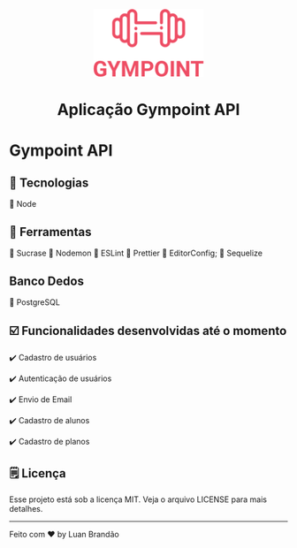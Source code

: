 <div align="center">
    <img width="200px" src="./icon.png">
    <h1 align="center">
        Aplicação Gympoint API
    </h1>
</div>

# Gympoint API


## :wrench: Tecnologias
:red_circle: Node

## :wrench: Ferramentas
:large_orange_diamond: Sucrase
:large_orange_diamond: Nodemon
:large_orange_diamond: ESLint
:large_orange_diamond: Prettier
:large_orange_diamond: EditorConfig;
:large_orange_diamond: Sequelize


## Banco Dedos
:paperclip: PostgreSQL

## :ballot_box_with_check: Funcionalidades desenvolvidas até o momento
:heavy_check_mark: Cadastro de usuários

:heavy_check_mark: Autenticação de usuários

:heavy_check_mark: Envio de Email

:heavy_check_mark: Cadastro de alunos

:heavy_check_mark: Cadastro de planos


## 🗒️ Licença
Esse projeto está sob a licença MIT. Veja o arquivo LICENSE para mais detalhes.

---
Feito com ♥ by Luan Brandão
